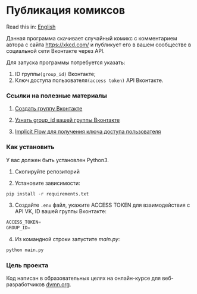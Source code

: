 # Публикация комиксов

Read this in: [English](https://github.com/aydar-gaysin/publish_comics_in_VK/blob/master/README.en.md)

Данная программа скачивает случайный комикс с комментарием автора с сайта https://xkcd.com/ и публикует его в вашем
сообществе в социальной сети Вконтакте через API.

Для запуска программы потребуется указать:
1) ID группы```(group_id)``` Вконтакте;
2) Ключ доступа пользователя```(access token)``` API Вконтакте.

### Ссылки на полезные материалы

1. [Создать группу Вконтакте](https://vk.com/dev/vkapp_create)
   
1. [Узнать group_id вашей группы Вконтакте](https://regvk.com/id/)
   
1. [Implicit Flow для получения ключа доступа пользователя](https://vk.com/dev/implicit_flow_user)


### Как установить

У вас должен быть установлен Python3.

1. Скопируйте репозиторий

2. Установите зависимости:
```python
pip install -r requirements.txt
```
3. Создайте ```.env``` файл, укажите ACCESS TOKEN для взаимодействия с API VK, ID вашей группы Вконтакте:
```python
ACCESS_TOKEN=
GROUP_ID=
``` 
4. Из командной строки запустите *main.py*:
```python
python main.py
```


### Цель проекта

Код написан в образовательных целях на онлайн-курсе для веб-разработчиков
[dvmn.org](https://dvmn.org/referrals/HmkuFA0LXGDNGGqup2HnEZibxamNJcUwaRvhx5Zt/).
